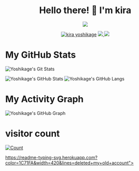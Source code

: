 <h1 align="center">Hello there! 👋 I'm kira</h1>
</p>
<p align="center">
<img src="https://readme-typing-svg.herokuapp.com?color=1C71FA&width=420&lines=A+curious+Developer+From+India%E2%9C%8C%EF%B8%8F;Working+on+a+secret+project%E2%9D%A4%EF%B8%8F">
</p>
<p align="center">
  <a href="https://t.me/kira_yoshikage_789"><img src="https://telegra.ph/file/12e39f8259f0a1c69942f.jpg" alt="kira yoshikage"></a>
  
  
  
  <a href="https://telegram.me/kira_Yoshikage_789">
    <img src="https://img.shields.io/badge/Telegram-blue?style=for-the-badge&logo=telegram"/>
  </a>  
 </a>
  <a href="https://github.com/Yoshikage1">
    <img src="https://img.shields.io/github/followers/h0daka?label=GitHub&logo=github&style=for-the-badge&color=black"/>
  </a>

# My GitHub Stats

![Yoshikage's Git Stats](https://github-readme-stats.vercel.app/api?username=Yoshikage1&include_all_commits=true&count_private=true&theme=highcontrast)

![Yoshikage's GitHub Stats](https://github-readme-streak-stats.herokuapp.com?user=Yoshikage1&theme=tokyonight)
![Yoshikage's GitHub Langs](https://github-readme-stats.vercel.app/api/top-langs/?username=Yoshikage1&theme=tokyonight&layout=compact&langs_count=6)

# My Activity Graph


![Yoshikage's GitHub Graph](https://activity-graph.herokuapp.com/graph?username=Yoshikage1&custom_title=My%20Graph&bg_color=241732&line=f20f80&color=f52f91&point=fdf5ea&hide_border=true&area=false&area_color=fdf5ea)
# visitor count
<a href="https://t.me/Kira_yoshikage_789"><img alt="Count" src="https://count.getloli.com/get/@Yoshikage1?theme=rule34" /></a>

https://readme-typing-svg.herokuapp.com?color=1C71FA&width=420&lines=deleted+my+old+account">
</p>
